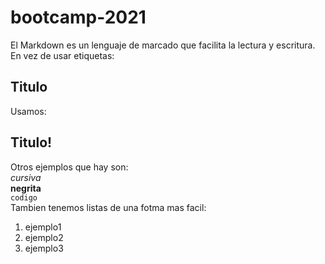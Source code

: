 # bootcamp-2021
El Markdown es un lenguaje de marcado que facilita la lectura y escritura.
En vez de usar etiquetas:
<h2> Titulo </h2>
Usamos:

## Titulo!
Otros ejemplos que hay son:<br>*cursiva*<br>**negrita**<br>`codigo`<br>
Tambien tenemos listas de una fotma mas facil:
1. ejemplo1
2. ejemplo2
3. ejemplo3 



 
